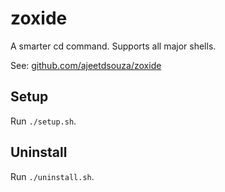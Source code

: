 # zoxide

A smarter cd command. Supports all major shells.

See: [github.com/ajeetdsouza/zoxide](https://github.com/ajeetdsouza/zoxide)

## Setup

Run `./setup.sh`.


## Uninstall

Run `./uninstall.sh`.
